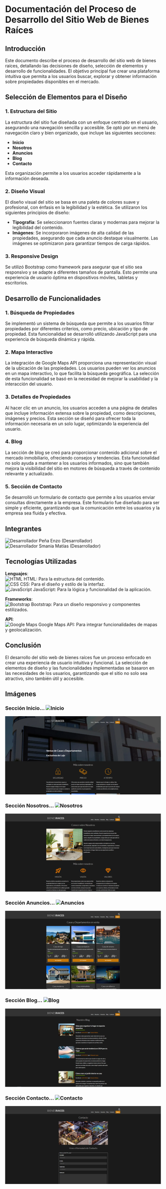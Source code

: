 # Documentación del Proceso de Desarrollo del Sitio Web de Bienes Raíces

## Introducción
Este documento describe el proceso de desarrollo del sitio web de bienes raíces, detallando las decisiones de diseño, selección de elementos y desarrollo de funcionalidades. El objetivo principal fue crear una plataforma intuitiva que permita a los usuarios buscar, explorar y obtener información sobre propiedades disponibles en el mercado.

## Selección de Elementos para el Diseño

### 1. Estructura del Sitio
La estructura del sitio fue diseñada con un enfoque centrado en el usuario, asegurando una navegación sencilla y accesible. Se optó por un menú de navegación claro y bien organizado, que incluye las siguientes secciones:
- **Inicio**
- **Nosotros**
- **Anuncios**
- **Blog**
- **Contacto**

Esta organización permite a los usuarios acceder rápidamente a la información deseada.

### 2. Diseño Visual
El diseño visual del sitio se basa en una paleta de colores suave y profesional, con énfasis en la legibilidad y la estética. Se utilizaron los siguientes principios de diseño:
- **Tipografía**: Se seleccionaron fuentes claras y modernas para mejorar la legibilidad del contenido.
- **Imágenes**: Se incorporaron imágenes de alta calidad de las propiedades, asegurando que cada anuncio destaque visualmente. Las imágenes se optimizaron para garantizar tiempos de carga rápidos.

### 3. Responsive Design
Se utilizó Bootstrap como framework para asegurar que el sitio sea responsivo y se adapte a diferentes tamaños de pantalla. Esto permite una experiencia de usuario óptima en dispositivos móviles, tabletas y escritorios.

## Desarrollo de Funcionalidades

### 1. Búsqueda de Propiedades
Se implementó un sistema de búsqueda que permite a los usuarios filtrar propiedades por diferentes criterios, como precio, ubicación y tipo de propiedad. Esta funcionalidad se desarrolló utilizando JavaScript para una experiencia de búsqueda dinámica y rápida.

### 2. Mapa Interactivo
La integración de Google Maps API proporciona una representación visual de la ubicación de las propiedades. Los usuarios pueden ver los anuncios en un mapa interactivo, lo que facilita la búsqueda geográfica. La selección de esta funcionalidad se basó en la necesidad de mejorar la usabilidad y la interacción del usuario.

### 3. Detalles de Propiedades
Al hacer clic en un anuncio, los usuarios acceden a una página de detalles que incluye información extensa sobre la propiedad, como descripciones, imágenes y precios. Esta sección se diseñó para ofrecer toda la información necesaria en un solo lugar, optimizando la experiencia del usuario.

### 4. Blog
La sección de blog se creó para proporcionar contenido adicional sobre el mercado inmobiliario, ofreciendo consejos y tendencias. Esta funcionalidad no solo ayuda a mantener a los usuarios informados, sino que también mejora la visibilidad del sitio en motores de búsqueda a través de contenido relevante y actualizado.

### 5. Sección de Contacto
Se desarrolló un formulario de contacto que permite a los usuarios enviar consultas directamente a la empresa. Este formulario fue diseñado para ser simple y eficiente, garantizando que la comunicación entre los usuarios y la empresa sea fluida y efectiva.

## Integrantes
![Desarrollador](https://img.icons8.com/color/48/000000/developer.png) Peña Enzo (Desarrollador)  
![Desarrollador](https://img.icons8.com/color/48/000000/developer.png) Smania Matías (Desarrollador)  

## Tecnologías Utilizadas
**Lenguajes**:  
![HTML](https://img.icons8.com/color/48/000000/html-5.png) HTML: Para la estructura del contenido.  
![CSS](https://img.icons8.com/color/48/000000/css3.png) CSS: Para el diseño y estilo de la interfaz.  
![JavaScript](https://img.icons8.com/color/48/000000/javascript.png) JavaScript: Para la lógica y funcionalidad de la aplicación.  

**Frameworks**:  
![Bootstrap](https://img.icons8.com/color/48/000000/bootstrap.png) Bootstrap: Para un diseño responsivo y componentes estilizados.  

**API**:  
![Google Maps](https://img.icons8.com/color/48/000000/google-maps.png) Google Maps API: Para integrar funcionalidades de mapas y geolocalización.   

## Conclusión
El desarrollo del sitio web de bienes raíces fue un proceso enfocado en crear una experiencia de usuario intuitiva y funcional. La selección de elementos de diseño y las funcionalidades implementadas se basaron en las necesidades de los usuarios, garantizando que el sitio no solo sea atractivo, sino también útil y accesible.

## Imágenes
### Sección Inicio... ![Inicio](https://img.icons8.com/color/48/000000/home.png)
![Inicio](https://github.com/SmaniaMatias20/PP-PrograIII/blob/matias/build/src/readme/inicio.png)  

### Sección Nosotros... ![Nosotros](https://img.icons8.com/color/48/000000/teamwork.png)
![Nosotros](https://github.com/SmaniaMatias20/PP-PrograIII/blob/matias/build/src/readme/nosotros.png)  

### Sección Anuncios... ![Anuncios](https://img.icons8.com/color/48/000000/sale.png)
![Anuncios](https://github.com/SmaniaMatias20/PP-PrograIII/blob/matias/build/src/readme/anuncios.png)  

### Sección Blog... ![Blog](https://img.icons8.com/color/48/000000/blog.png)
![Blog](https://github.com/SmaniaMatias20/PP-PrograIII/blob/matias/build/src/readme/blog.png)  

### Sección Contacto... ![Contacto](https://img.icons8.com/color/48/000000/email.png)
![Contacto](https://github.com/SmaniaMatias20/PP-PrograIII/blob/matias/build/src/readme/contacto.png)  
